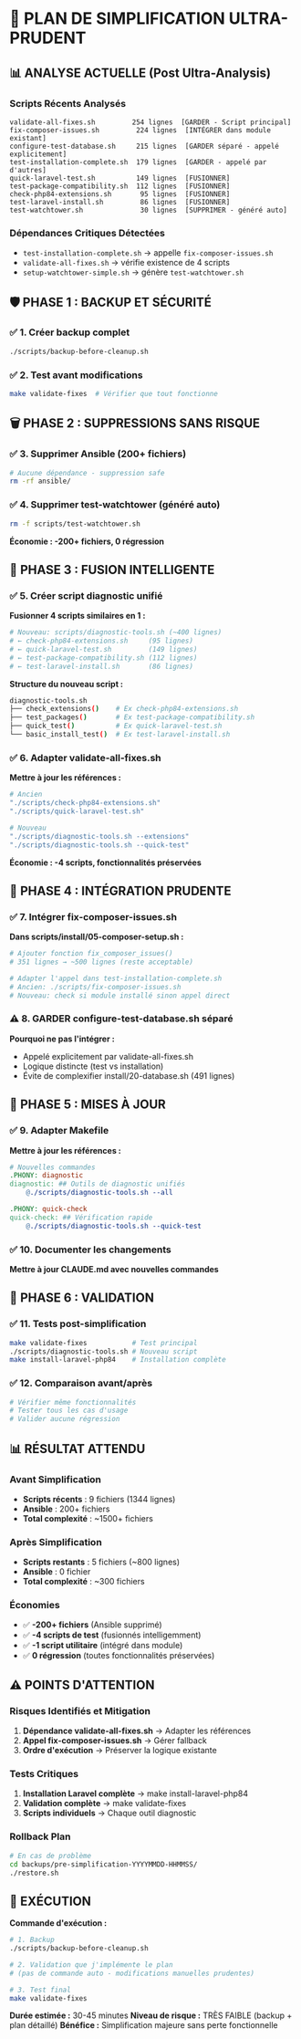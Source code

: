 # 🎯 PLAN DE SIMPLIFICATION ULTRA-PRUDENT

## 📊 ANALYSE ACTUELLE (Post Ultra-Analysis)

### Scripts Récents Analysés
```
validate-all-fixes.sh         254 lignes  [GARDER - Script principal]
fix-composer-issues.sh         224 lignes  [INTÉGRER dans module existant]
configure-test-database.sh     215 lignes  [GARDER séparé - appelé explicitement]
test-installation-complete.sh  179 lignes  [GARDER - appelé par d'autres]
quick-laravel-test.sh          149 lignes  [FUSIONNER]
test-package-compatibility.sh  112 lignes  [FUSIONNER]
check-php84-extensions.sh       95 lignes  [FUSIONNER]
test-laravel-install.sh         86 lignes  [FUSIONNER]
test-watchtower.sh              30 lignes  [SUPPRIMER - généré auto]
```

### Dépendances Critiques Détectées
- `test-installation-complete.sh` → appelle `fix-composer-issues.sh`
- `validate-all-fixes.sh` → vérifie existence de 4 scripts
- `setup-watchtower-simple.sh` → génère `test-watchtower.sh`

## 🛡️ PHASE 1 : BACKUP ET SÉCURITÉ

### ✅ 1. Créer backup complet
```bash
./scripts/backup-before-cleanup.sh
```

### ✅ 2. Test avant modifications
```bash
make validate-fixes  # Vérifier que tout fonctionne
```

## 🗑️ PHASE 2 : SUPPRESSIONS SANS RISQUE

### ✅ 3. Supprimer Ansible (200+ fichiers)
```bash
# Aucune dépendance - suppression safe
rm -rf ansible/
```

### ✅ 4. Supprimer test-watchtower (généré auto)
```bash
rm -f scripts/test-watchtower.sh
```

**Économie : -200+ fichiers, 0 régression**

## 🔄 PHASE 3 : FUSION INTELLIGENTE

### ✅ 5. Créer script diagnostic unifié
**Fusionner 4 scripts similaires en 1 :**
```bash
# Nouveau: scripts/diagnostic-tools.sh (~400 lignes)
# ← check-php84-extensions.sh     (95 lignes)
# ← quick-laravel-test.sh         (149 lignes) 
# ← test-package-compatibility.sh (112 lignes)
# ← test-laravel-install.sh       (86 lignes)
```

**Structure du nouveau script :**
```bash
diagnostic-tools.sh
├── check_extensions()    # Ex check-php84-extensions.sh
├── test_packages()       # Ex test-package-compatibility.sh  
├── quick_test()          # Ex quick-laravel-test.sh
└── basic_install_test()  # Ex test-laravel-install.sh
```

### ✅ 6. Adapter validate-all-fixes.sh
**Mettre à jour les références :**
```bash
# Ancien
"./scripts/check-php84-extensions.sh"
"./scripts/quick-laravel-test.sh"

# Nouveau  
"./scripts/diagnostic-tools.sh --extensions"
"./scripts/diagnostic-tools.sh --quick-test"
```

**Économie : -4 scripts, fonctionnalités préservées**

## 🔧 PHASE 4 : INTÉGRATION PRUDENTE

### ✅ 7. Intégrer fix-composer-issues.sh
**Dans scripts/install/05-composer-setup.sh :**

```bash
# Ajouter fonction fix_composer_issues()
# 351 lignes → ~500 lignes (reste acceptable)

# Adapter l'appel dans test-installation-complete.sh
# Ancien: ./scripts/fix-composer-issues.sh
# Nouveau: check si module installé sinon appel direct
```

### ⚠️ 8. GARDER configure-test-database.sh séparé
**Pourquoi ne pas l'intégrer :**
- Appelé explicitement par validate-all-fixes.sh
- Logique distincte (test vs installation)
- Évite de complexifier install/20-database.sh (491 lignes)

## 📝 PHASE 5 : MISES À JOUR

### ✅ 9. Adapter Makefile
**Mettre à jour les références :**
```makefile
# Nouvelles commandes
.PHONY: diagnostic
diagnostic: ## Outils de diagnostic unifiés
	@./scripts/diagnostic-tools.sh --all

.PHONY: quick-check  
quick-check: ## Vérification rapide
	@./scripts/diagnostic-tools.sh --quick-test
```

### ✅ 10. Documenter les changements
**Mettre à jour CLAUDE.md avec nouvelles commandes**

## 🧪 PHASE 6 : VALIDATION

### ✅ 11. Tests post-simplification
```bash
make validate-fixes           # Test principal
./scripts/diagnostic-tools.sh # Nouveau script
make install-laravel-php84    # Installation complète
```

### ✅ 12. Comparaison avant/après
```bash
# Vérifier même fonctionnalités
# Tester tous les cas d'usage
# Valider aucune régression
```

## 📊 RÉSULTAT ATTENDU

### Avant Simplification
- **Scripts récents** : 9 fichiers (1344 lignes)
- **Ansible** : 200+ fichiers  
- **Total complexité** : ~1500+ fichiers

### Après Simplification
- **Scripts restants** : 5 fichiers (~800 lignes)
- **Ansible** : 0 fichier
- **Total complexité** : ~300 fichiers

### Économies
- ✅ **-200+ fichiers** (Ansible supprimé)
- ✅ **-4 scripts de test** (fusionnés intelligemment)  
- ✅ **-1 script utilitaire** (intégré dans module)
- ✅ **0 régression** (toutes fonctionnalités préservées)

## ⚠️ POINTS D'ATTENTION

### Risques Identifiés et Mitigation
1. **Dépendance validate-all-fixes.sh** → Adapter les références
2. **Appel fix-composer-issues.sh** → Gérer fallback 
3. **Ordre d'exécution** → Préserver la logique existante

### Tests Critiques
1. **Installation Laravel complète** → make install-laravel-php84
2. **Validation complète** → make validate-fixes  
3. **Scripts individuels** → Chaque outil diagnostic

### Rollback Plan
```bash
# En cas de problème
cd backups/pre-simplification-YYYYMMDD-HHMMSS/
./restore.sh
```

## 🎯 EXÉCUTION

**Commande d'exécution :**
```bash
# 1. Backup
./scripts/backup-before-cleanup.sh

# 2. Validation que j'implémente le plan  
# (pas de commande auto - modifications manuelles prudentes)

# 3. Test final
make validate-fixes
```

**Durée estimée :** 30-45 minutes
**Niveau de risque :** TRÈS FAIBLE (backup + plan détaillé)
**Bénéfice :** Simplification majeure sans perte fonctionnelle